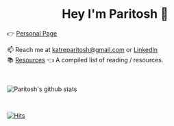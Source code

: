 <h1 align="center">Hey I'm Paritosh 👋</h1>

👉 <a href = "https://katreparitosh.github.io/">Personal Page</a>  

📫 Reach me at katreparitosh@gmail.com or <a href = "https://www.linkedin.com/in/paritoshkatre/">LinkedIn</a>  
📚 <a href = "https://katreparitosh.github.io/resources/">Resources</a> 👈 A compiled list of reading / resources.<br>

<br>

![Paritosh's github stats](https://github-readme-stats.vercel.app/api?username=katreparitosh&show_icons=true&count_private=true)

<br>

[![Hits](https://hits.seeyoufarm.com/api/count/incr/badge.svg?url=https%3A%2F%2Fgithub.com%2Fkatreparitosh&count_bg=%2379C83D&title_bg=%23555555&icon=&icon_color=%23E7E7E7&title=count&edge_flat=false)](https://hits.seeyoufarm.com)
